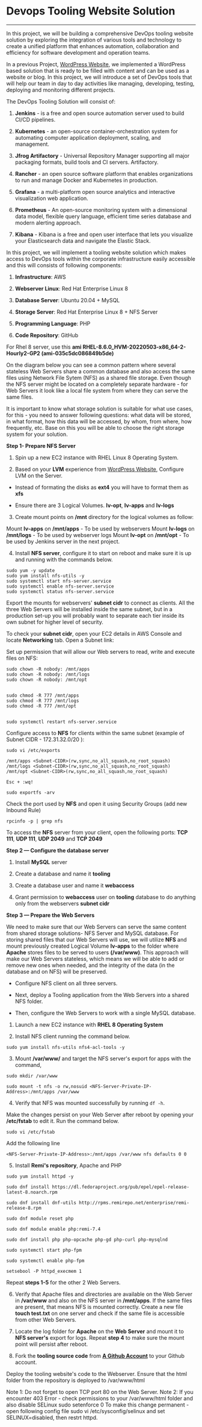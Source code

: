 # Devops Tooling Website Solution
---
In this project, we will be building a comprehensive DevOps tooling website solution by exploring the integration of various tools and technology to create a unified platform that enhances automation, 
collaboration and efficiency for software development and operation teams.

In a previous Project, [WordPress Website](https://github.com/Saidat23/devops.pbl/blob/main/WordPress%20Website%20with%20LVM%20Storage%20Management.md), we implemented a WordPress based solution that is ready to be filled with content and can be used as a website or blog. In this project, we will introduce a set of DevOps tools that will help our team in day to day activities like managing, developing, testing, deploying and monitoring different projects.

The DevOps Tooling Solution will consist of:


1. **Jenkins** - is a free and open source automation server used to build CI/CD pipelines.

2. **Kubernetes** - an open-source container-orchestration system for automating computer application deployment, scaling, and management.

3. **Jfrog Artifactory** - Universal Repository Manager supporting all major packaging formats, build tools and CI servers. Artifactory.

4. **Rancher** - an open source software platform that enables organizations to run and manage Docker and Kubernetes in production.

5. **Grafana** - a multi-platform open source analytics and interactive visualization web application.

6. **Prometheus** - An open-source monitoring system with a dimensional data model, flexible query language, efficient time series database and modern alerting approach.

7. **Kibana** - Kibana is a free and open user interface that lets you visualize your Elasticsearch data and navigate the Elastic Stack.


In this project, we will implement a tooling website solution which makes access to DevOps tools within the corporate infrastructure easily accessible and this will consists of following components:

1. **Infrastructure**: AWS

2. **Webserver Linux**: Red Hat Enterprise Linux 8

3. **Database Server**: Ubuntu  20.04 + MySQL

4. **Storage Server**: Red Hat Enterprise Linux 8 + NFS Server

5. **Programming Language**: PHP

6. **Code Repository**: GitHub


For Rhel 8 server, use this **ami RHEL-8.6.0_HVM-20220503-x86_64-2-Hourly2-GP2 (ami-035c5dc086849b5de)**


On the diagram below you can see a common pattern where several stateless Web Servers share a common database and also access the same files using Network File Sytem (NFS) as a shared file storage. Even though the NFS server might be located on a completely separate hardware - for Web Servers it look like a local file system from where they can serve the same files.


It is important to know what storage solution is suitable for what use cases, for this - you need to answer following questions: what data will be stored, in what format, how this data will be accessed, by whom, from where, how frequently, etc. Base on this you will be able to choose the right storage system for your solution.



**Step 1- Prepare NFS Server**


1. Spin up a new EC2 instance with RHEL Linux 8 Operating System.


2. Based on your **LVM** experience from  [WordPress Website](https://github.com/Saidat23/devops.pbl/blob/main/WordPress%20Website%20with%20LVM%20Storage%20Management.md), Configure LVM on the Server.

* Instead of formating the disks as **ext4** you will have to format them as **xfs**

* Ensure there are 3 Logical Volumes. **lv-opt**, **lv-apps** and **lv-logs**

3. Create mount points on **/mnt** directory for the logical volumes as follow:

Mount **lv-apps** on **/mnt/apps**  - To be used by webservers
Mount **lv-logs** on  **/mnt/logs** - To be used by webserver logs
Mount **lv-opt**  on  **/mnt/opt**  - To be used by Jenkins server in the next project.



4. Install **NFS server**, configure it to start on reboot and make sure it is up and running with the commands below.

```
sudo yum -y update
sudo yum install nfs-utils -y
sudo systemctl start nfs-server.service
sudo systemctl enable nfs-server.service
sudo systemctl status nfs-server.service
```


Export the mounts for webservers' **subnet cidr** to connect as clients. All the three Web Servers will be installed  inside the same subnet, but in a production set-up you will probably want to separate each tier inside its own subnet for higher level of security.

To check your **subnet cidr**, open your EC2 details in AWS Console and locate **Networking** tab. Open a Subnet link:


 Set up permission that will allow our Web servers to read, write and execute files on NFS:
 
```
sudo chown -R nobody: /mnt/apps
sudo chown -R nobody: /mnt/logs
sudo chown -R nobody: /mnt/opt


sudo chmod -R 777 /mnt/apps
sudo chmod -R 777 /mnt/logs
sudo chmod -R 777 /mnt/opt


sudo systemctl restart nfs-server.service
```


Configure access to **NFS** for clients within the same subnet (example of Subnet CIDR - 172.31.32.0/20 ):

```
sudo vi /etc/exports

/mnt/apps <Subnet-CIDR>(rw,sync,no_all_squash,no_root_squash)
/mnt/logs <Subnet-CIDR>(rw,sync,no_all_squash,no_root_squash)
/mnt/opt <Subnet-CIDR>(rw,sync,no_all_squash,no_root_squash)

Esc + :wq!

sudo exportfs -arv
```

Check the port used by **NFS** and open it using Security Groups (add new Inbound Rule)

```rpcinfo -p | grep nfs```

To access the **NFS** server from your client, open the following ports: **TCP 111**, **UDP 111**, **UDP 2049** and **TCP 2049**

**Step 2 — Configure the database server**

1. Install **MySQL** server
  
2. Create a database and name it **tooling**

3. Create a database user and name it **webaccess**

4. Grant permission to **webaccess** user on **tooling** database to do anything only from the webservers **subnet cidr**

**Step 3 — Prepare the Web Servers**

We need to make sure that our Web Servers can serve the same content from shared storage solutions- NFS Server and MySQL database. For storing shared files that our Web Servers will use, we will utilize **NFS** and mount previously created Logical Volume **lv-apps** to the folder where **Apache** stores files to be served to users **(/var/www)**.
This approach will make our Web Servers stateless, which means we will be able to add or remove new ones when needed, and the integrity of the data (in the database and on NFS) will be preserved.

* Configure NFS client on all three servers.

* Next, deploy a Tooling application from the Web Servers into a shared NFS folder.

* Then, configure the Web Servers to work with a single MySQL database.



1. Launch a new EC2 instance with **RHEL 8 Operating System**


2. Install NFS client running the command below.

```sudo yum install nfs-utils nfs4-acl-tools -y```


3. Mount **/var/www/** and target the NFS server's export for apps with the command,
   
```
sudo mkdir /var/www

sudo mount -t nfs -o rw,nosuid <NFS-Server-Private-IP-Address>:/mnt/apps /var/www
```


4. Verify that NFS was mounted successfully by running ```df -h```.

 Make the changes persist on your Web Server after reboot by opening your **/etc/fstab** to edit it. Run the command below.

```sudo vi /etc/fstab```

Add the following line 

```<NFS-Server-Private-IP-Address>:/mnt/apps /var/www nfs defaults 0 0```


5. Install **Remi's repository**, Apache and PHP

```sudo yum install httpd -y```

```sudo dnf install https://dl.fedoraproject.org/pub/epel/epel-release-latest-8.noarch.rpm```

```sudo dnf install dnf-utils http://rpms.remirepo.net/enterprise/remi-release-8.rpm```

```sudo dnf module reset php```

```sudo dnf module enable php:remi-7.4```

```sudo dnf install php php-opcache php-gd php-curl php-mysqlnd```

```sudo systemctl start php-fpm```

```sudo systemctl enable php-fpm```

```setsebool -P httpd_execmem 1```


Repeat **steps 1-5** for the other 2 Web Servers.


6. Verify that Apache files and directories are available on the Web Server in **/var/www** and also on the NFS server in **/mnt/apps**. If the same files are present, that means NFS is mounted correctly. Create a new file **touch test.txt** on one server and check if the same file is accessible from other Web Servers.


7. Locate the log folder for **Apache** on the **Web Server** and mount it to **NFS server's** export for logs. Repeat **step 4** to make sure the mount point will persist after reboot.


8. Fork the **tooling source code** from **[A Github Account](https://github.com/darey-io/tooling)** to your Github account.


Deploy the tooling website's code to the Webserver. Ensure that the html folder from the repository is deployed to /var/www/html


Note 1: Do not forget to open TCP port 80 on the Web Server.
Note 2: If you encounter 403 Error - check permissions to your /var/www/html folder and also disable SELinux sudo setenforce 0
To make this change permanent - open following config file sudo vi /etc/sysconfig/selinux and set SELINUX=disabled, then restrt httpd.














